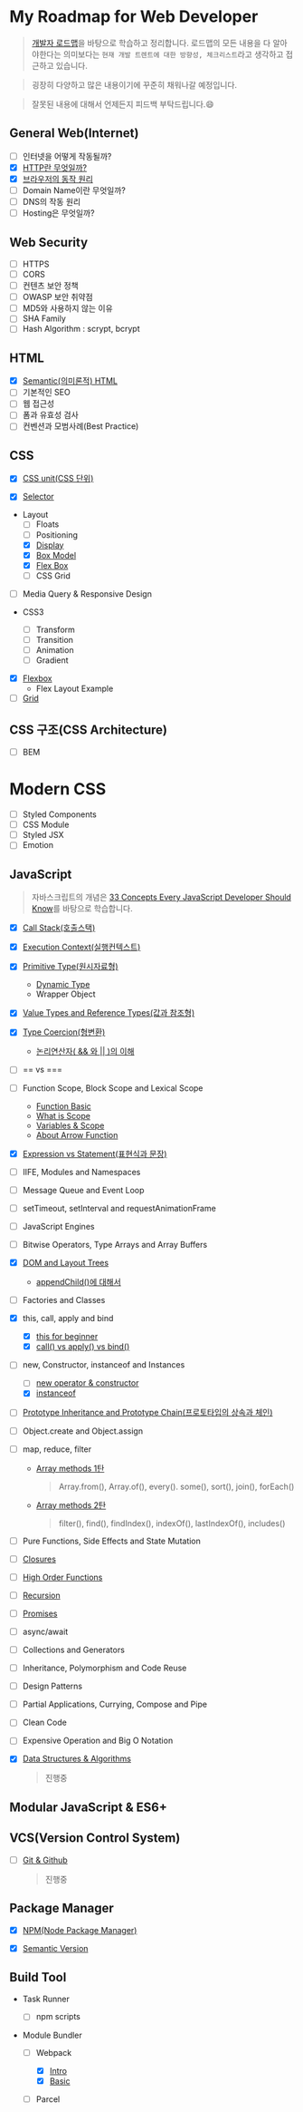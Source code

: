 # My Roadmap for Web Developer

> [개발자 로드맵](https://github.com/kamranahmedse/developer-roadmap)을 바탕으로 학습하고 정리합니다. 로드맵의 모든 내용을 다 알아야한다는 의미보다는 `현재 개발 트렌트에 대한 방향성, 체크리스트`라고 생각하고 접근하고 있습니다.

> 굉장히 다양하고 많은 내용이기에 꾸준히 채워나갈 예정입니다.

> 잘못된 내용에 대해서 언제든지 피드백 부탁드립니다.😄

## General Web(Internet)

- [ ] 인터넷을 어떻게 작동될까?
- [x] [HTTP란 무엇일까?](General/http.md)
- [x] [브라우저의 동작 원리](General/how-browsers-work.md)
- [ ] Domain Name이란 무엇일까?
- [ ] DNS의 작동 원리
- [ ] Hosting은 무엇일까?

## Web Security

- [ ] HTTPS
- [ ] CORS
- [ ] 컨텐츠 보안 정책
- [ ] OWASP 보안 취약점
- [ ] MD5와 사용하지 않는 이유
- [ ] SHA Family
- [ ] Hash Algorithm : scrypt, bcrypt

## HTML

- [x] [Semantic(의미론적) HTML](html/semantic.md)
- [ ] 기본적인 SEO
- [ ] 웹 접근성
- [ ] 폼과 유효성 검사
- [ ] 컨벤션과 모범사례(Best Practice)

## CSS

- [x] [CSS unit(CSS 단위)](CSS/css-unit.md)

- [x] [Selector](CSS/selector.md)

- Layout
  - [ ] Floats
  - [ ] Positioning
  - [x] [Display](CSS/display.md)
  - [x] [Box Model](CSS/boxmodel.md)
  - [x] [Flex Box](CSS/float.md)
  - [ ] CSS Grid
- [ ] Media Query & Responsive Design

- CSS3

  - [ ] Transform
  - [ ] Transition
  - [ ] Animation
  - [ ] Gradient

- [x] [Flexbox](CSS/flexbox.md)
  - Flex Layout Example
- [ ] [Grid](CSS/grid.md)

## CSS 구조(CSS Architecture)

- [ ] BEM

# Modern CSS

- [ ] Styled Components
- [ ] CSS Module
- [ ] Styled JSX
- [ ] Emotion

## JavaScript

> 자바스크립트의 개념은 [33 Concepts Every JavaScript Developer Should Know](https://github.com/jjanmo/33-js-concepts)를 바탕으로 학습합니다.

- [x] [Call Stack(호출스택)](JavaScript/33Concepts/callstack.md)

- [x] [Execution Context(실행컨텍스트)](JavaScript/33Concepts/execution-context.md)

- [x] [Primitive Type(원시자료형)](JavaScript/33Concepts/primitivetype.md)

  - [Dynamic Type](JavaScript/33Concepts/dynamicType.md)
  - Wrapper Object

- [x] [Value Types and Reference Types(값과 참조형)](JavaScript/33Concepts/valueType-vs-referenceType.md)
- [x] [Type Coercion(형변환)](JavaScript/33Concepts/coercion.md)

  - [논리연산자( && 와 || )의 이해](JavaScript/33Concepts/logical_operator.md)

- [ ] == vs ===
- [ ] Function Scope, Block Scope and Lexical Scope

  - [Function Basic](JavaScript/33Concepts/function_basic.md)
  - [What is Scope](JavaScript/33Concepts/scope.md)
  - [Variables & Scope](JavaScript/33Concepts/variables_scope_hoisting.md)
  - [About Arrow Function](JavaScript/33Concepts/arrowfunction.md)

- [x] [Expression vs Statement(표현식과 문장)](JavaScript/33Concepts/expression&statement.md)
- [ ] IIFE, Modules and Namespaces
- [ ] Message Queue and Event Loop
- [ ] setTimeout, setInterval and requestAnimationFrame
- [ ] JavaScript Engines
- [ ] Bitwise Operators, Type Arrays and Array Buffers
- [x] [DOM and Layout Trees](JavaScript/33Concepts/DOM.md)

  - [appendChild()에 대해서](JavaScript/appendChild.md)

- [ ] Factories and Classes
- [x] this, call, apply and bind

  - [x] [this for beginner](JavaScript/33Concepts/this.md)
  - [x] [call() vs apply() vs bind()](JavaScript/33Concepts/call_apply_bind.md)

- [ ] new, Constructor, instanceof and Instances

  - [ ] [new operator & constructor](JavaScript/33Concepts/constructor.md)
  - [x] [instanceof](JavaScript/33Concepts/instanceof.md)

- [ ] [Prototype Inheritance and Prototype Chain(프로토타입의 상속과 체인)](JavaScript/33Concepts/prototype.md)
- [ ] Object.create and Object.assign
- [ ] map, reduce, filter

  - [Array methods 1탄](JavaScript/array/arrayMethod1.md)

    > Array.from(), Array.of(), every(). some(), sort(), join(), forEach()

  - [Array methods 2탄](JavaScript/array/arrayMethod2.md)
    > filter(), find(), findIndex(), indexOf(), lastIndexOf(), includes()

- [ ] Pure Functions, Side Effects and State Mutation
- [ ] [Closures](JavaScript/33Concepts/closure.md)

- [ ] [High Order Functions](JavaScript/33Concepts/highOrderFunctions.md)

- [ ] [Recursion](JavaScript/33Concepts/recursion.md)

- [ ] [Promises](JavaScript/33Concepts/promises.md)

- [ ] async/await

- [ ] Collections and Generators

- [ ] Inheritance, Polymorphism and Code Reuse

- [ ] Design Patterns

- [ ] Partial Applications, Currying, Compose and Pipe

- [ ] Clean Code

- [ ] Expensive Operation and Big O Notation
- [x] [Data Structures & Algorithms](https://github.com/jjanmo/ds-algo)

  > 진행중

## Modular JavaScript & ES6+

## VCS(Version Control System)

- [ ] [Git & Github](https://github.com/jjanmo/gitlearn)

  > 진행중

## Package Manager

- [x] [NPM(Node Package Manager)](PackageManager/what_is_NPM.md)

- [x] [Semantic Version](PackageManager/semantic_versioning.md)

## Build Tool

- Task Runner

  - [ ] npm scripts

- Module Bundler

  - [ ] Webpack

    - [x] [Intro](Webpack/webpack-intro.md)
    - [x] [Basic](Webpack/webpack-basic.md)

  - [ ] Parcel
